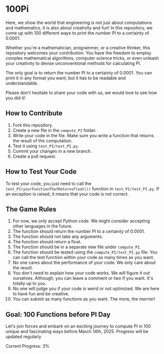 # 100Pi

Here, we show the world that engineering is not just about computations and mathematics, it is also about creativity and fun! In this repository, we come up with 100 different ways to print the number PI to a certainty of 0.0001.

Whether you're a mathematician, programmer, or a creative thinker, this repository welcomes your contribution. You have the freedom to employ complex mathematical algorithms, computer science tricks, or even unleash your creativity to devise unconventional methods for calculating PI.

The only goal is to return the number PI to a certainty of 0.0001. You can print it in any format you want, but it has to be readable and understandable.

Please don't hesitate to share your code with us, we would love to see how you did it!

## How to Contribute

1. Fork this repository.
2. Create a new file in the `compute_PI` folder.
3. Write your code in the file. Make sure you write a function that returns the result of the computation.
4. Test it using `test_PI/test_PI.py`.
5. Commit your changes in a new branch.
6. Create a pull request.

## How to Test Your Code

To test your code, you just need to call the `test_PI(yourFunctionThatReturnsFloat())` function in `test_PI/test_PI.py`. If an exception is raised, it means that your code is not correct.

## The Game Rules

1. For now, we only accept Python code. We might consider accepting other languages in the future.
2. The function should return the number PI to a certainty of 0.0001.
3. The function should not take any arguments.
4. The function should return a float.
5. The function should be in a separate new file under `compute_PI`.
6. The function should be tested using the `compute_PI/test_PI.py` file. You can call the test function within your code as many times as you want.
7. No one cares about the performance of your code. We only care about the result.
8. You don't need to explain how your code works. We will figure it out ourselves. Although, you can leave a comment or two if you want. It's totally up to you.
9. No one will judge you if your code is weird or not optimized. We are here to have fun and be creative.
10. You can submit as many functions as you want. The more, the merrier!

## Goal: 100 Functions before PI Day
Let's join forces and embark on an exciting journey to compute PI in 100 unique and fascinating ways before March 14th, 2025. Progress will be updated regularly

Current Progress: 3%
